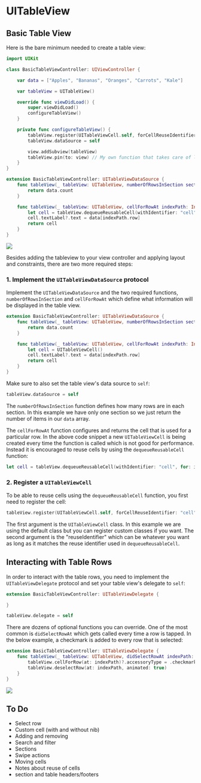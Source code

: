# UITableView

## Basic Table View

Here is the bare minimum needed to create a table view:

```swift
import UIKit

class BasicTableViewController: UIViewController {

    var data = ["Apples", "Bananas", "Oranges", "Carrots", "Kale"]

    var tableView = UITableView()

    override func viewDidLoad() {
        super.viewDidLoad()
        configureTableView()
    }

    private func configureTableView() {
        tableView.register(UITableViewCell.self, forCellReuseIdentifier: "cell")
        tableView.dataSource = self

        view.addSubview(tableView)
        tableView.pin(to: view) // My own function that takes care of layout and constraints
    }
}

extension BasicTableViewController: UITableViewDataSource {
    func tableView(_ tableView: UITableView, numberOfRowsInSection section: Int) -> Int {
        return data.count
    }

    func tableView(_ tableView: UITableView, cellForRowAt indexPath: IndexPath) -> UITableViewCell {
        let cell = tableView.dequeueReusableCell(withIdentifier: "cell", for: indexPath)
        cell.textLabel?.text = data[indexPath.row]
        return cell
    }
}
```
![](images/0.png)

Besides adding the tableview to your view controller and applying layout and constraints, there are two more required steps:

### 1. Implement the `UITableViewDataSource` protocol

Implement the `UITableViewDataSource` and the two required functions, `numberOfRowsInSection` and `cellForRowAt` which define what information will be displayed in the table view.

```swift
extension BasicTableViewController: UITableViewDataSource {
    func tableView(_ tableView: UITableView, numberOfRowsInSection section: Int) -> Int {
        return data.count
    }

    func tableView(_ tableView: UITableView, cellForRowAt indexPath: IndexPath) -> UITableViewCell {
        let cell = UITableViewCell()
        cell.textLabel?.text = data[indexPath.row]
        return cell
    }
}
```
Make sure to also set the table view's data source to `self`:

```swift
tableView.dataSource = self
```

The `numberOfRowsInSection` function defines how many rows are in each section. In this example we have only one section so we just return the number of items in our `data` array.

The `cellForRowAt` function configures and returns the cell that is used for a particular row. In the above code snippet a new `UITableViewCell` is being created every time the function is called which is not good for performance. Instead it is encouraged to reuse cells by using the `dequeueReusableCell` function:

```swift
let cell = tableView.dequeueReusableCell(withIdentifier: "cell", for: indexPath)
```

### 2. Register a `UITableViewCell`

To be able to reuse cells using the `dequeueReusableCell` function, you first need to register the cell:

```swift
tableView.register(UITableViewCell.self, forCellReuseIdentifier: "cell")
```

The first argument is the `UITableViewCell` class. In this example we are using the default class but you can register custom classes if you want. The second argument is the "reuseIdentifier" which can be whatever you want as long as it matches the reuse identifier used in `dequeueReusableCell`.

## Interacting with Table Rows
In order to interact with the table rows, you need to implement the `UITableViewDelegate` protocol and set your table view's delegate to `self`:

```swift
extension BasicTableViewController: UITableViewDelegate {

}
```
```swift
tableView.delegate = self
```

There are dozens of optional functions you can override. One of the most common is `didSelectRowAt` which gets called every time a row is tapped. In the below example, a checkmark is added to every row that is selected:

```swift
extension BasicTableViewController: UITableViewDelegate {
    func tableView(_ tableView: UITableView, didSelectRowAt indexPath: IndexPath) {
        tableView.cellForRow(at: indexPath)?.accessoryType = .checkmark
        tableView.deselectRow(at: indexPath, animated: true)
    }
}
```
![](images/1.png)


## To Do
* Select row
* Custom cell (with and without nib)
* Adding and removing
* Search and filter
* Sections
* Swipe actions
* Moving cells
* Notes about reuse of cells
* section and table headers/footers